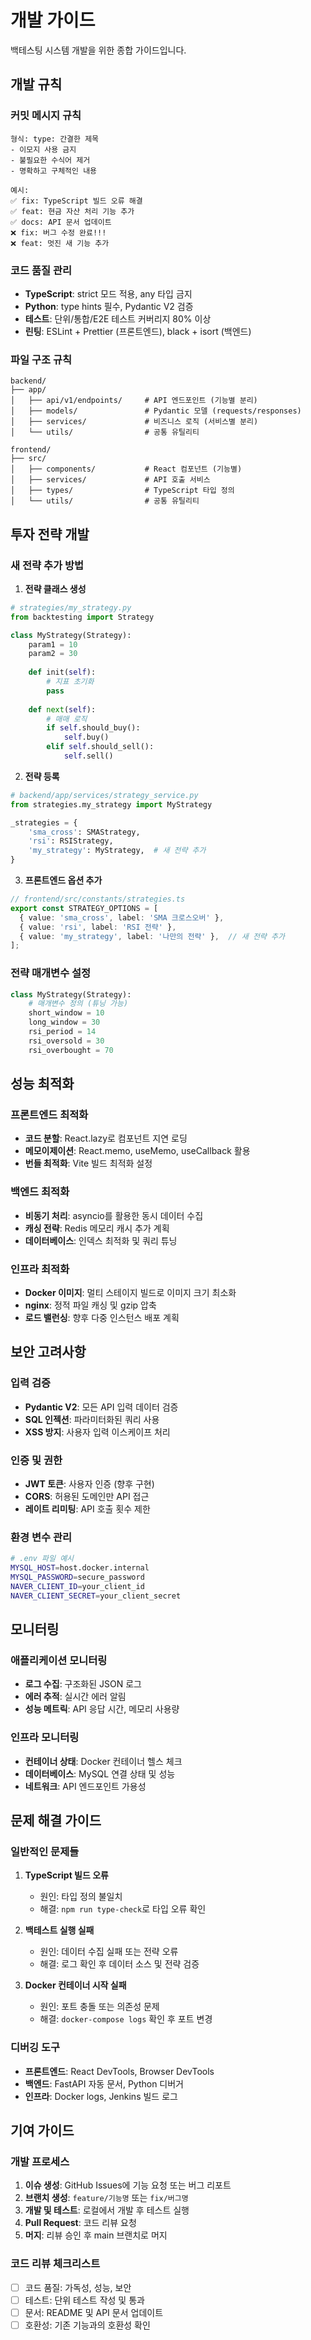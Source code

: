 # 개발 가이드

백테스팅 시스템 개발을 위한 종합 가이드입니다.

## 개발 규칙

### 커밋 메시지 규칙
```
형식: type: 간결한 제목
- 이모지 사용 금지
- 불필요한 수식어 제거
- 명확하고 구체적인 내용

예시:
✅ fix: TypeScript 빌드 오류 해결
✅ feat: 현금 자산 처리 기능 추가
✅ docs: API 문서 업데이트
❌ fix: 버그 수정 완료!!!
❌ feat: 멋진 새 기능 추가
```

### 코드 품질 관리
- **TypeScript**: strict 모드 적용, any 타입 금지
- **Python**: type hints 필수, Pydantic V2 검증
- **테스트**: 단위/통합/E2E 테스트 커버리지 80% 이상
- **린팅**: ESLint + Prettier (프론트엔드), black + isort (백엔드)

### 파일 구조 규칙
```
backend/
├── app/
│   ├── api/v1/endpoints/     # API 엔드포인트 (기능별 분리)
│   ├── models/               # Pydantic 모델 (requests/responses)
│   ├── services/             # 비즈니스 로직 (서비스별 분리)
│   └── utils/                # 공통 유틸리티

frontend/
├── src/
│   ├── components/           # React 컴포넌트 (기능별)
│   ├── services/             # API 호출 서비스
│   ├── types/                # TypeScript 타입 정의
│   └── utils/                # 공통 유틸리티
```

## 투자 전략 개발

### 새 전략 추가 방법
1. **전략 클래스 생성**
```python
# strategies/my_strategy.py
from backtesting import Strategy

class MyStrategy(Strategy):
    param1 = 10
    param2 = 30
    
    def init(self):
        # 지표 초기화
        pass
    
    def next(self):
        # 매매 로직
        if self.should_buy():
            self.buy()
        elif self.should_sell():
            self.sell()
```

2. **전략 등록**
```python
# backend/app/services/strategy_service.py
from strategies.my_strategy import MyStrategy

_strategies = {
    'sma_cross': SMAStrategy,
    'rsi': RSIStrategy,
    'my_strategy': MyStrategy,  # 새 전략 추가
}
```

3. **프론트엔드 옵션 추가**
```typescript
// frontend/src/constants/strategies.ts
export const STRATEGY_OPTIONS = [
  { value: 'sma_cross', label: 'SMA 크로스오버' },
  { value: 'rsi', label: 'RSI 전략' },
  { value: 'my_strategy', label: '나만의 전략' },  // 새 전략 추가
];
```

### 전략 매개변수 설정
```python
class MyStrategy(Strategy):
    # 매개변수 정의 (튜닝 가능)
    short_window = 10
    long_window = 30
    rsi_period = 14
    rsi_oversold = 30
    rsi_overbought = 70
```

## 성능 최적화

### 프론트엔드 최적화
- **코드 분할**: React.lazy로 컴포넌트 지연 로딩
- **메모이제이션**: React.memo, useMemo, useCallback 활용
- **번들 최적화**: Vite 빌드 최적화 설정

### 백엔드 최적화
- **비동기 처리**: asyncio를 활용한 동시 데이터 수집
- **캐싱 전략**: Redis 메모리 캐시 추가 계획
- **데이터베이스**: 인덱스 최적화 및 쿼리 튜닝

### 인프라 최적화
- **Docker 이미지**: 멀티 스테이지 빌드로 이미지 크기 최소화
- **nginx**: 정적 파일 캐싱 및 gzip 압축
- **로드 밸런싱**: 향후 다중 인스턴스 배포 계획

## 보안 고려사항

### 입력 검증
- **Pydantic V2**: 모든 API 입력 데이터 검증
- **SQL 인젝션**: 파라미터화된 쿼리 사용
- **XSS 방지**: 사용자 입력 이스케이프 처리

### 인증 및 권한
- **JWT 토큰**: 사용자 인증 (향후 구현)
- **CORS**: 허용된 도메인만 API 접근
- **레이트 리미팅**: API 호출 횟수 제한

### 환경 변수 관리
```bash
# .env 파일 예시
MYSQL_HOST=host.docker.internal
MYSQL_PASSWORD=secure_password
NAVER_CLIENT_ID=your_client_id
NAVER_CLIENT_SECRET=your_client_secret
```

## 모니터링

### 애플리케이션 모니터링
- **로그 수집**: 구조화된 JSON 로그
- **에러 추적**: 실시간 에러 알림
- **성능 메트릭**: API 응답 시간, 메모리 사용량

### 인프라 모니터링
- **컨테이너 상태**: Docker 컨테이너 헬스 체크
- **데이터베이스**: MySQL 연결 상태 및 성능
- **네트워크**: API 엔드포인트 가용성

## 문제 해결 가이드

### 일반적인 문제들

1. **TypeScript 빌드 오류**
   - 원인: 타입 정의 불일치
   - 해결: `npm run type-check`로 타입 오류 확인

2. **백테스트 실행 실패**
   - 원인: 데이터 수집 실패 또는 전략 오류
   - 해결: 로그 확인 후 데이터 소스 및 전략 검증

3. **Docker 컨테이너 시작 실패**
   - 원인: 포트 충돌 또는 의존성 문제
   - 해결: `docker-compose logs` 확인 후 포트 변경

### 디버깅 도구
- **프론트엔드**: React DevTools, Browser DevTools
- **백엔드**: FastAPI 자동 문서, Python 디버거
- **인프라**: Docker logs, Jenkins 빌드 로그

## 기여 가이드

### 개발 프로세스
1. **이슈 생성**: GitHub Issues에 기능 요청 또는 버그 리포트
2. **브랜치 생성**: `feature/기능명` 또는 `fix/버그명`
3. **개발 및 테스트**: 로컬에서 개발 후 테스트 실행
4. **Pull Request**: 코드 리뷰 요청
5. **머지**: 리뷰 승인 후 main 브랜치로 머지

### 코드 리뷰 체크리스트
- [ ] 코드 품질: 가독성, 성능, 보안
- [ ] 테스트: 단위 테스트 작성 및 통과
- [ ] 문서: README 및 API 문서 업데이트
- [ ] 호환성: 기존 기능과의 호환성 확인
